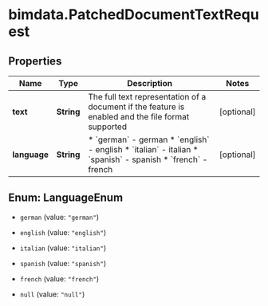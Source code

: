 # bimdata.PatchedDocumentTextRequest

## Properties

Name | Type | Description | Notes
------------ | ------------- | ------------- | -------------
**text** | **String** | The full text representation of a document if the feature is enabled and the file format supported | [optional] 
**language** | **String** | * &#x60;german&#x60; - german * &#x60;english&#x60; - english * &#x60;italian&#x60; - italian * &#x60;spanish&#x60; - spanish * &#x60;french&#x60; - french | [optional] 



## Enum: LanguageEnum


* `german` (value: `"german"`)

* `english` (value: `"english"`)

* `italian` (value: `"italian"`)

* `spanish` (value: `"spanish"`)

* `french` (value: `"french"`)

* `null` (value: `"null"`)




